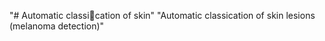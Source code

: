 "# Automatic classication of skin" 
"Automatic classication of skin lesions (melanoma detection)" 
